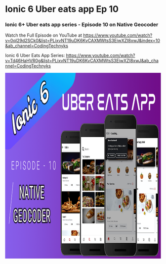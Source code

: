 # Ionic 6 Uber eats app Ep 10
 ### Ionic 6+ Uber eats app series - Episode 10 on  Native Geocoder

Watch the Full Episode on YouTube at https://www.youtube.com/watch?v=0qI29d2SCk0&list=PLixvNT19uDK6KvCAXMWtsS3EiwXZI8xwJ&index=10&ab_channel=CodingTechnyks

Ionic 6 Uber Eats App Series: https://www.youtube.com/watch?v=Td46HaHVR0g&list=PLixvNT19uDK6KvCAXMWtsS3EiwXZI8xwJ&ab_channel=CodingTechnyks

<img src="https://github.com/Nykz/Ionic-6-Uber-eats-app-Ep-10/blob/main/Snapshot_67.png" width="1000" height="600" />


